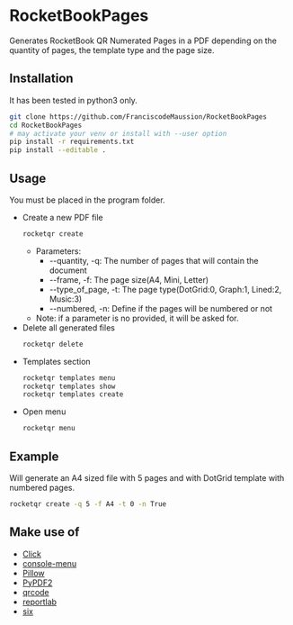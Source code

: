 # RocketBookPages
Generates RocketBook QR Numerated Pages in a PDF depending on the quantity of pages, the template type and the page size.

## Installation
It has been tested in python3 only.
```bash
git clone https://github.com/FranciscodeMaussion/RocketBookPages
cd RocketBookPages
# may activate your venv or install with --user option
pip install -r requirements.txt
pip install --editable .
```

## Usage
You must be placed in the program folder.

- Create a new PDF file 
    ```bash
    rocketqr create
    ```
    - Parameters:
        - --quantity, -q: The number of pages that will contain the document
        - --frame, -f: The page size(A4, Mini, Letter)
        - --type_of_page, -t: The page type(DotGrid:0, Graph:1, Lined:2, Music:3)
        - --numbered, -n: Define if the pages will be numbered or not
    - Note: if a parameter is no provided, it will be asked for.
- Delete all generated files
    ```bash
    rocketqr delete
    ```
- Templates section
    ```bash
    rocketqr templates menu
    rocketqr templates show
    rocketqr templates create
    ```
- Open menu
    ```bash
    rocketqr menu
    ```

## Example
Will generate an A4 sized file with 5 pages and with DotGrid template with numbered pages.
```bash
rocketqr create -q 5 -f A4 -t 0 -n True
```

## Make use of
- [Click](https://click.palletsprojects.com)
- [console-menu](https://github.com/aegirhall/console-menu)
- [Pillow](https://pillow.readthedocs.io/en/stable/)
- [PyPDF2](https://pythonhosted.org/PyPDF2/)
- [qrcode](https://github.com/lincolnloop/python-qrcode)
- [reportlab](https://www.reportlab.com/)
- [six](https://github.com/benjaminp/six)

